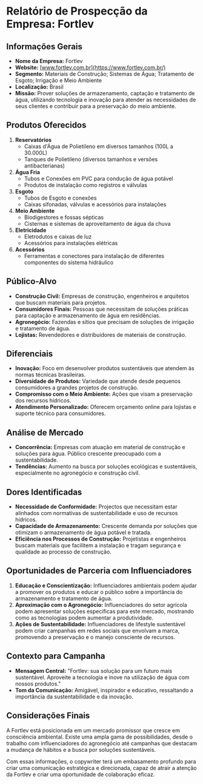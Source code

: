 # Relatório de Prospecção da Empresa: Fortlev

## Informações Gerais
- **Nome da Empresa:** Fortlev
- **Website:** [www.fortlev.com.br](https://www.fortlev.com.br/)
- **Segmento:** Materiais de Construção; Sistemas de Água; Tratamento de Esgoto; Irrigação e Meio Ambiente
- **Localização:** Brasil
- **Missão:** Prover soluções de armazenamento, captação e tratamento de água, utilizando tecnologia e inovação para atender as necessidades de seus clientes e contribuir para a preservação do meio ambiente.

## Produtos Oferecidos
1. **Reservatórios**
   - Caixas d'Água de Polietileno em diversos tamanhos (100L a 30.000L)
   - Tanques de Polietileno (diversos tamanhos e versões antibacterianas)
2. **Água Fria**
   - Tubos e Conexões em PVC para condução de água potável
   - Produtos de instalação como registros e válvulas
3. **Esgoto**
   - Tubos de Esgoto e conexões
   - Caixas sifonadas, válvulas e acessórios para instalações
4. **Meio Ambiente**
   - Biodigestores e fossas sépticas
   - Cisternas e sistemas de aproveitamento de água da chuva
5. **Eletricidade**
   - Eletrodutos e caixas de luz
   - Acessórios para instalações elétricas
6. **Acessórios**
   - Ferramentas e conectores para instalação de diferentes componentes do sistema hidráulico

## Público-Alvo
- **Construção Civil:** Empresas de construção, engenheiros e arquitetos que buscam materiais para projetos.
- **Consumidores Finais:** Pessoas que necessitam de soluções práticas para captação e armazenamento de água em residências.
- **Agronegócio:** Fazendas e sítios que precisam de soluções de irrigação e tratamento de água.
- **Lojistas:** Revendedores e distribuidores de materiais de construção.

## Diferenciais
- **Inovação:** Foco em desenvolver produtos sustentáveis que atendem às normas técnicas brasileiras.
- **Diversidade de Produtos:** Variedade que atende desde pequenos consumidores a grandes projetos de construção.
- **Compromisso com o Meio Ambiente:** Ações que visam a preservação dos recursos hídricos.
- **Atendimento Personalizado:** Oferecem orçamento online para lojistas e suporte técnico para consumidores.

## Análise de Mercado
- **Concorrência:** Empresas com atuação em material de construção e soluções para água. Público crescente preocupado com a sustentabilidade.
- **Tendências:** Aumento na busca por soluções ecológicas e sustentáveis, especialmente no agronegócio e construção civil.

## Dores Identificadas
- **Necessidade de Conformidade:** Projectos que necessitam estar alinhados com normativas de sustentabilidade e uso de recursos hídricos.
- **Capacidade de Armazenamento:** Crescente demanda por soluções que otimizam o armazenamento de água potável e tratada.
- **Eficiência nos Processos de Construção:** Projetistas e engenheiros buscam materiais que facilitem a instalação e tragam segurança e qualidade ao processo de construção.

## Oportunidades de Parceria com Influenciadores
1. **Educação e Conscientização:** Influenciadores ambientais podem ajudar a promover os produtos e educar o público sobre a importância do armazenamento e tratamento de água.
2. **Aproximação com o Agronegócio:** Influenciadores do setor agrícola podem apresentar soluções específicas para este mercado, mostrando como as tecnologias podem aumentar a produtividade.
3. **Ações de Sustentabilidade:** Influenciadores de lifestyle sustentável podem criar campanhas em redes sociais que envolvam a marca, promovendo a preservação e o manejo consciente de recursos.

## Contexto para Campanha
- **Mensagem Central:** "Fortlev: sua solução para um futuro mais sustentável. Aproveite a tecnologia e inove na utilização de água com nossos produtos."
- **Tom da Comunicação:** Amigável, inspirador e educativo, ressaltando a importância da sustentabilidade e da inovação.
  
## Considerações Finais
A Fortlev está posicionada em um mercado promissor que cresce em consciência ambiental. Existe uma ampla gama de possibilidades, desde o trabalho com influenciadores do agronegócio até campanhas que destacam a mudança de hábitos e a busca por soluções sustentáveis.

Com essas informações, o copywriter terá um embasamento profundo para criar uma comunicação estratégica e direcionada, capaz de atrair a atenção da Fortlev e criar uma oportunidade de colaboração eficaz.